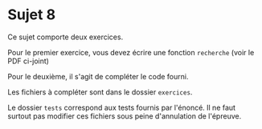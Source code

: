 # Sujet 8

Ce sujet comporte deux exercices.

Pour le premier exercice, vous devez écrire une fonction `recherche` (voir le PDF ci-joint)

Pour le deuxième, il s'agit de compléter le code fourni.

Les fichiers à compléter sont dans le dossier `exercices`.

Le dossier `tests` correspond aux tests fournis par l'énoncé.
Il ne faut surtout pas modifier ces fichiers sous peine d'annulation de l'épreuve.
